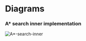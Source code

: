 Diagrams
========

### A* search inner implementation

![A*-search-inner](http://fehu.github.io/int-sis--AStar/img/dev/A--abstract-search-inner.png)
